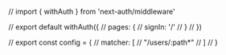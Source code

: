 // import { withAuth } from 'next-auth/middleware'

// export default withAuth({
//     pages: {
//         signIn: '/'
//     }
// })

// export const config = {
//     matcher: [
//         "/users/:path*"
//     ]
// }